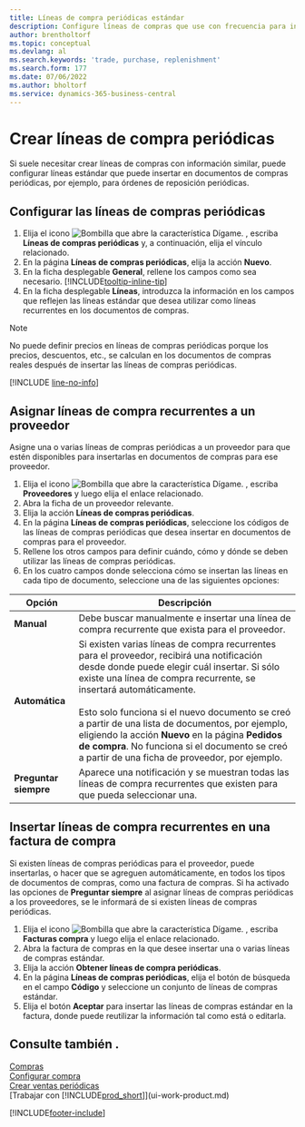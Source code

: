 ```yaml
---
title: Líneas de compra periódicas estándar
description: Configure líneas de compras que use con frecuencia para insertarlas en documentos de compra y rellenar rápidamente las líneas con información estándar.
author: brentholtorf
ms.topic: conceptual
ms.devlang: al
ms.search.keywords: 'trade, purchase, replenishment'
ms.search.form: 177
ms.date: 07/06/2022
ms.author: bholtorf
ms.service: dynamics-365-business-central
---
```

# <a name="create-recurring-purchase-lines"></a>Crear líneas de compra periódicas

Si suele necesitar crear líneas de compras con información similar, puede configurar líneas estándar que puede insertar en documentos de compras periódicas, por ejemplo, para órdenes de reposición periódicas.

## <a name="set-up-recurring-purchase-lines"></a>Configurar las líneas de compras periódicas

1. Elija el icono ![Bombilla que abre la característica Dígame.](media/ui-search/search_small.png "Dígame qué desea hacer") , escriba **Líneas de compras periódicas** y, a continuación, elija el vínculo relacionado.
2. En la página **Líneas de compras periódicas**, elija la acción **Nuevo**.
3. En la ficha desplegable **General**, rellene los campos como sea necesario. [!INCLUDE[tooltip-inline-tip](includes/tooltip-inline-tip_md.md)]
4. En la ficha desplegable **Líneas**, introduzca la información en los campos que reflejen las líneas estándar que desea utilizar como líneas recurrentes en los documentos de compras.

> [!NOTE]
> No puede definir precios en líneas de compras periódicas porque los precios, descuentos, etc., se calculan en los documentos de compras reales después de insertar las líneas de compras periódicas.

[!INCLUDE [line-no-info](includes/line-no-info.md)]

## <a name="assign-recurring-purchase-lines-to-a-vendor"></a>Asignar líneas de compra recurrentes a un proveedor

Asigne una o varias líneas de compras periódicas a un proveedor para que estén disponibles para insertarlas en documentos de compras para ese proveedor.

1. Elija el icono ![Bombilla que abre la característica Dígame.](media/ui-search/search_small.png "Dígame qué desea hacer") , escriba **Proveedores** y luego elija el enlace relacionado.
2. Abra la ficha de un proveedor relevante.
3. Elija la acción **Líneas de compras periódicas**.
4. En la página **Líneas de compras periódicas**, seleccione los códigos de las líneas de compras periódicas que desea insertar en documentos de compras para el proveedor.
5. Rellene los otros campos para definir cuándo, cómo y dónde se deben utilizar las líneas de compras periódicas.
6. En los cuatro campos donde selecciona cómo se insertan las líneas en cada tipo de documento, seleccione una de las siguientes opciones:

|Opción|Descripción|
|------|-----------|
|**Manual**|Debe buscar manualmente e insertar una línea de compra recurrente que exista para el proveedor.|
|**Automática**|Si existen varias líneas de compra recurrentes para el proveedor, recibirá una notificación desde donde puede elegir cuál insertar. Si sólo existe una línea de compra recurrente, se insertará automáticamente.<br /><br />Esto solo funciona si el nuevo documento se creó a partir de una lista de documentos, por ejemplo, eligiendo la acción **Nuevo** en la página **Pedidos de compra**. No funciona si el documento se creó a partir de una ficha de proveedor, por ejemplo.|
|**Preguntar siempre**|Aparece una notificación y se muestran todas las líneas de compra recurrentes que existen para que pueda seleccionar una.

## <a name="insert-recurring-purchase-lines-on-a-purchase-invoice"></a>Insertar líneas de compra recurrentes en una factura de compra

Si existen líneas de compras periódicas para el proveedor, puede insertarlas, o hacer que se agreguen automáticamente, en todos los tipos de documentos de compras, como una factura de compras. Si ha activado las opciones de **Preguntar siempre** al asignar líneas de compras periódicas a los proveedores, se le informará de si existen líneas de compras periódicas.

1. Elija el icono ![Bombilla que abre la característica Dígame.](media/ui-search/search_small.png "Dígame qué desea hacer") , escriba **Facturas compra** y luego elija el enlace relacionado.
2. Abra la factura de compras en la que desee insertar una o varias líneas de compras estándar.
3. Elija la acción **Obtener líneas de compra periódicas**.
4. En la página **Líneas de compras periódicas**, elija el botón de búsqueda en el campo **Código** y seleccione un conjunto de líneas de compras estándar.
5. Elija el botón **Aceptar** para insertar las líneas de compras estándar en la factura, donde puede reutilizar la información tal como está o editarla.

## <a name="see-also"></a>Consulte también .

[Compras](purchasing-manage-purchasing.md)  
[Configurar compra](purchasing-setup-purchasing.md)  
[Crear ventas periódicas](sales-how-work-standard-lines.md)  
[Trabajar con [!INCLUDE[prod_short](includes/prod_short.md)]](ui-work-product.md)  

[!INCLUDE[footer-include](includes/footer-banner.md)]
